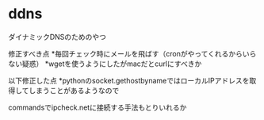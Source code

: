 ddns
====

ダイナミックDNSのためのやつ

修正すべき点
*毎回チェック時にメールを飛ばす（cronがやってくれるからいらない疑惑）
*wgetを使うようにしたがmacだとcurlにすべきか

以下修正した点
*pythonのsocket.gethostbynameではローカルIPアドレスを取得してしまうことがあるようなので

commandsでipcheck.netに接続する手法もとりいれるか